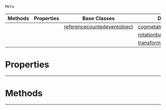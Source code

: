  `Meta`

|Methods|Properties|Base Classes|Derived Classes|
|---|---|---|---|
| | |[referencecountedeventobject](https://plasmaengine.github.io/PlasmaDocs/Plasma1/C++/code_reference/class_reference/referencecountedeventobject.markdown)|[cogmetatransform](https://plasmaengine.github.io/PlasmaDocs/Plasma1/C++/code_reference/class_reference/cogmetatransform.markdown)|
| | | |[rotationbasisgizmometatransform](https://plasmaengine.github.io/PlasmaDocs/Plasma1/C++/code_reference/class_reference/rotationbasisgizmometatransform.markdown)|
| | | |[transformmetatransform](https://plasmaengine.github.io/PlasmaDocs/Plasma1/C++/code_reference/class_reference/transformmetatransform.markdown)|


 #  Properties


---  
 #  Methods


---  
 

 